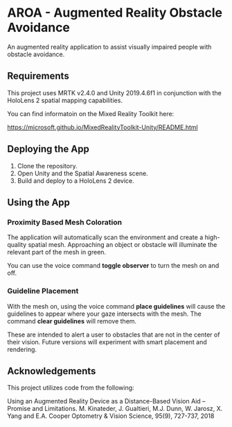 # AROA - Augmented Reality Obstacle Avoidance
An augmented reality application to assist visually impaired people with obstacle avoidance.


## Requirements
This project uses MRTK v2.4.0 and Unity 2019.4.6f1 in conjunction with the HoloLens 2 spatial mapping capabilities.

You can find informatoin on the Mixed Reality Toolkit here: 

https://microsoft.github.io/MixedRealityToolkit-Unity/README.html


## Deploying the App

1. Clone the repository.
2. Open Unity and the Spatial Awareness scene.
3. Build and deploy to a HoloLens 2 device.


## Using the App

### Proximity Based Mesh Coloration
The application will automatically scan the environment and create a high-quality spatial mesh. Approaching an object or obstacle will illuminate the relevant part of the mesh in green.

You can use the voice command **toggle observer** to turn the mesh on and off.

### Guideline Placement

With the mesh on, using the voice command **place guidelines** will cause the guidelines to appear where your gaze intersects with the mesh. The command **clear guidelines** will remove them.

These are intended to alert a user to obstacles that are not in the center of their vision. Future versions will experiment with smart placement and rendering.


## Acknowledgements
This project utilizes code from the following:

Using an Augmented Reality Device as a Distance-Based Vision Aid – Promise and Limitations. M. Kinateder, J. Gualtieri, M.J. Dunn, W. Jarosz, X. Yang and E.A. Cooper Optometry & Vision Science, 95(9), 727-737, 2018
